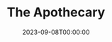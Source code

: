 ---
title: The Apothecary
date: 2023-09-08T00:00:00
opening_date: 1937-02-27
closing_date:
layout: productions
playbill:
Theatre: Theatre Jacksonville
cast:
- Pierrette: Margaret Hunter
- Pierrot: Will Shapiro
- Punchinello: Wolcott Prior
crew:
- Scenery: Billy Dishinger
- Lighting: Cliffard Lowe
- Props:
  - Frances Coleman
  - Mrs. Holden Blackwell
- Prompter: Grace Seagraves
- Publicity: Helen Gray
- Director: Douglas Haygood
orchestra:
---